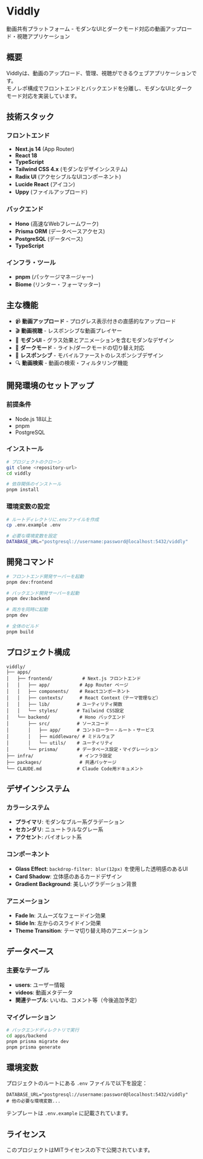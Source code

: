 # Viddly

動画共有プラットフォーム - モダンなUIとダークモード対応の動画アップロード・視聴アプリケーション

## 概要

Viddlyは、動画のアップロード、管理、視聴ができるウェブアプリケーションです。  
モノレポ構成でフロントエンドとバックエンドを分離し、モダンなUIとダークモード対応を実装しています。

## 技術スタック

### フロントエンド
- **Next.js 14** (App Router)
- **React 18** 
- **TypeScript**
- **Tailwind CSS 4.x** (モダンなデザインシステム)
- **Radix UI** (アクセシブルなUIコンポーネント)
- **Lucide React** (アイコン)
- **Uppy** (ファイルアップロード)

### バックエンド
- **Hono** (高速なWebフレームワーク)
- **Prisma ORM** (データベースアクセス)
- **PostgreSQL** (データベース)
- **TypeScript**

### インフラ・ツール
- **pnpm** (パッケージマネージャー)
- **Biome** (リンター・フォーマッター)

## 主な機能

- 📹 **動画アップロード** - プログレス表示付きの直感的なアップロード
- 🎬 **動画視聴** - レスポンシブな動画プレイヤー
- 🎨 **モダンUI** - グラス効果とアニメーションを含むモダンなデザイン
- 🌙 **ダークモード** - ライト/ダークモードの切り替え対応
- 📱 **レスポンシブ** - モバイルファーストのレスポンシブデザイン
- 🔍 **動画検索** - 動画の検索・フィルタリング機能

## 開発環境のセットアップ

### 前提条件
- Node.js 18以上
- pnpm
- PostgreSQL

### インストール

```bash
# プロジェクトのクローン
git clone <repository-url>
cd viddly

# 依存関係のインストール
pnpm install
```

### 環境変数の設定

```bash
# ルートディレクトリに.envファイルを作成
cp .env.example .env

# 必要な環境変数を設定
DATABASE_URL="postgresql://username:password@localhost:5432/viddly"
```

## 開発コマンド

```bash
# フロントエンド開発サーバーを起動
pnpm dev:frontend

# バックエンド開発サーバーを起動  
pnpm dev:backend

# 両方を同時に起動
pnpm dev

# 全体のビルド
pnpm build
```

## プロジェクト構成

```
viddly/
├── apps/
│   ├── frontend/           # Next.js フロントエンド
│   │   ├── app/           # App Router ページ
│   │   ├── components/    # Reactコンポーネント
│   │   ├── contexts/      # React Context（テーマ管理など）
│   │   ├── lib/          # ユーティリティ関数
│   │   └── styles/       # Tailwind CSS設定
│   └── backend/           # Hono バックエンド
│       ├── src/          # ソースコード
│       │   ├── app/      # コントローラー・ルート・サービス
│       │   ├── middleware/ # ミドルウェア
│       │   └── utils/    # ユーティリティ
│       └── prisma/       # データベース設定・マイグレーション
├── infra/                 # インフラ設定
├── packages/              # 共通パッケージ
└── CLAUDE.md             # Claude Code用ドキュメント
```

## デザインシステム

### カラーシステム
- **プライマリ**: モダンなブルー系グラデーション
- **セカンダリ**: ニュートラルなグレー系
- **アクセント**: バイオレット系

### コンポーネント
- **Glass Effect**: `backdrop-filter: blur(12px)` を使用した透明感のあるUI
- **Card Shadow**: 立体感のあるカードデザイン
- **Gradient Background**: 美しいグラデーション背景

### アニメーション
- **Fade In**: スムーズなフェードイン効果
- **Slide In**: 左からのスライドイン効果
- **Theme Transition**: テーマ切り替え時のアニメーション

## データベース

### 主要なテーブル
- **users**: ユーザー情報
- **videos**: 動画メタデータ
- **関連テーブル**: いいね、コメント等（今後追加予定）

### マイグレーション

```bash
# バックエンドディレクトリで実行
cd apps/backend
pnpm prisma migrate dev
pnpm prisma generate
```

## 環境変数

プロジェクトのルートにある `.env` ファイルで以下を設定：

```env
DATABASE_URL="postgresql://username:password@localhost:5432/viddly"
# 他の必要な環境変数...
```

テンプレートは `.env.example` に記載されています。

## ライセンス

このプロジェクトはMITライセンスの下で公開されています。
